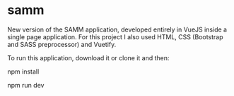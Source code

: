 # samm

New version of the SAMM application, developed entirely in VueJS inside a single page application. For this project I also used HTML, CSS (Bootstrap and SASS preprocessor) and Vuetify.

To run this application, download it or clone it and then:

npm install

npm run dev
